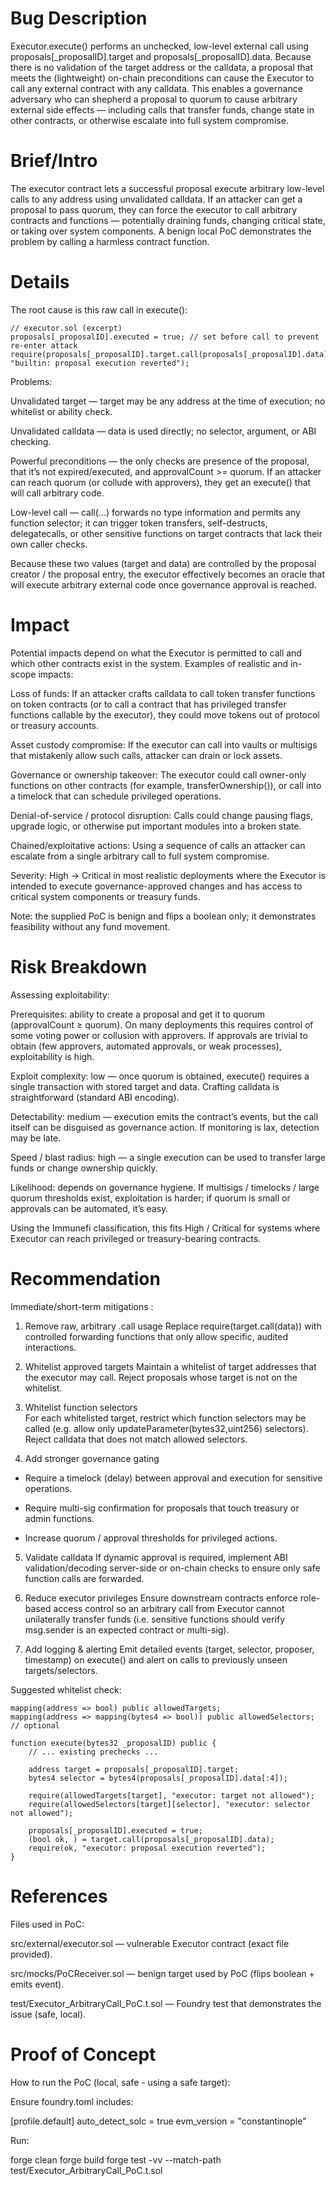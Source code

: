 # Bug Description
Executor.execute() performs an unchecked, low-level external call using proposals[_proposalID].target and proposals[_proposalID].data. Because there is no validation of the target address or the calldata, a proposal that meets the (lightweight) on-chain preconditions can cause the Executor to call any external contract with any calldata. This enables a governance adversary who can shepherd a proposal to quorum to cause arbitrary external side effects — including calls that transfer funds, change state in other contracts, or otherwise escalate into full system compromise.
# Brief/Intro
The executor contract lets a successful proposal execute arbitrary low-level calls to any address using unvalidated calldata. If an attacker can get a proposal to pass quorum, they can force the executor to call arbitrary contracts and functions — potentially draining funds, changing critical state, or taking over system components. A benign local PoC demonstrates the problem by calling a harmless contract function.
# Details
The root cause is this raw call in execute():
```
// executor.sol (excerpt)
proposals[_proposalID].executed = true; // set before call to prevent re-enter attack
require(proposals[_proposalID].target.call(proposals[_proposalID].data), "builtin: proposal execution reverted");
```

Problems:

Unvalidated target — target may be any address at the time of execution; no whitelist or ability check.

Unvalidated calldata — data is used directly; no selector, argument, or ABI checking.

Powerful preconditions — the only checks are presence of the proposal, that it’s not expired/executed, and approvalCount >= quorum. If an attacker can reach quorum (or collude with approvers), they get an execute() that will call arbitrary code.

Low-level call — call(...) forwards no type information and permits any function selector; it can trigger token transfers, self-destructs, delegatecalls, or other sensitive functions on target contracts that lack their own caller checks.

Because these two values (target and data) are controlled by the proposal creator / the proposal entry, the executor effectively becomes an oracle that will execute arbitrary external code once governance approval is reached.

# Impact
Potential impacts depend on what the Executor is permitted to call and which other contracts exist in the system. Examples of realistic and in-scope impacts:

Loss of funds: If an attacker crafts calldata to call token transfer functions on token contracts (or to call a contract that has privileged transfer functions callable by the executor), they could move tokens out of protocol or treasury accounts.

Asset custody compromise: If the executor can call into vaults or multisigs that mistakenly allow such calls, attacker can drain or lock assets.

Governance or ownership takeover: The executor could call owner-only functions on other contracts (for example, transferOwnership()), or call into a timelock that can schedule privileged operations.

Denial-of-service / protocol disruption: Calls could change pausing flags, upgrade logic, or otherwise put important modules into a broken state.

Chained/exploitative actions: Using a sequence of calls an attacker can escalate from a single arbitrary call to full system compromise.

Severity: High → Critical in most realistic deployments where the Executor is intended to execute governance-approved changes and has access to critical system components or treasury funds.

Note: the supplied PoC is benign and flips a boolean only; it demonstrates feasibility without any fund movement.
# Risk Breakdown
Assessing exploitability:

Prerequisites: ability to create a proposal and get it to quorum (approvalCount ≥ quorum). On many deployments this requires control of some voting power or collusion with approvers. If approvals are trivial to obtain (few approvers, automated approvals, or weak processes), exploitability is high.

Exploit complexity: low — once quorum is obtained, execute() requires a single transaction with stored target and data. Crafting calldata is straightforward (standard ABI encoding).

Detectability: medium — execution emits the contract’s events, but the call itself can be disguised as governance action. If monitoring is lax, detection may be late.

Speed / blast radius: high — a single execution can be used to transfer large funds or change ownership quickly.

Likelihood: depends on governance hygiene. If multisigs / timelocks / large quorum thresholds exist, exploitation is harder; if quorum is small or approvals can be automated, it’s easy.

Using the Immunefi classification, this fits High / Critical for systems where Executor can reach privileged or treasury-bearing contracts.
# Recommendation
Immediate/short-term mitigations :

1. Remove raw, arbitrary .call usage
Replace require(target.call(data)) with controlled forwarding functions that only allow specific, audited interactions.

2. Whitelist approved targets
Maintain a whitelist of target addresses that the executor may call. Reject proposals whose target is not on the whitelist.

3. Whitelist function selectors  
For each whitelisted target, restrict which function selectors may be called (e.g. allow only updateParameter(bytes32,uint256) selectors). Reject calldata that does not match allowed selectors.

4. Add stronger governance gating

- Require a timelock (delay) between approval and execution for sensitive operations.

- Require multi-sig confirmation for proposals that touch treasury or admin functions.

- Increase quorum / approval thresholds for privileged actions.

5. Validate calldata
If dynamic approval is required, implement ABI validation/decoding server-side or on-chain checks to ensure only safe function calls are forwarded.

6. Reduce executor privileges
Ensure downstream contracts enforce role-based access control so an arbitrary call from Executor cannot unilaterally transfer funds (i.e. sensitive functions should verify msg.sender is an expected contract or multi-sig).

7. Add logging & alerting
Emit detailed events (target, selector, proposer, timestamp) on execute() and alert on calls to previously unseen targets/selectors.

Suggested  whitelist check:
```solidity
mapping(address => bool) public allowedTargets;
mapping(address => mapping(bytes4 => bool)) public allowedSelectors; // optional

function execute(bytes32 _proposalID) public {
    // ... existing prechecks ...

    address target = proposals[_proposalID].target;
    bytes4 selector = bytes4(proposals[_proposalID].data[:4]);

    require(allowedTargets[target], "executor: target not allowed");
    require(allowedSelectors[target][selector], "executor: selector not allowed");

    proposals[_proposalID].executed = true;
    (bool ok, ) = target.call(proposals[_proposalID].data);
    require(ok, "executor: proposal execution reverted");
}

```



# References
Files used in PoC:

src/external/executor.sol — vulnerable Executor contract (exact file provided).

src/mocks/PoCReceiver.sol — benign target used by PoC (flips boolean + emits event).

test/Executor_ArbitraryCall_PoC.t.sol — Foundry test that demonstrates the issue (safe, local).


# Proof of Concept
How to run the PoC (local, safe - using a safe target):

Ensure foundry.toml includes:

[profile.default]
auto_detect_solc = true
evm_version = "constantinople"


Run:

forge clean
forge build
forge test -vv --match-path test/Executor_ArbitraryCall_PoC.t.sol

